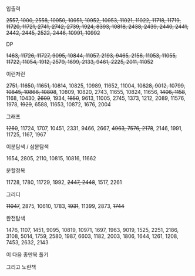 입출력

~~2557, 1000, 2558, 10950, 10951, 10952, 10953, 11021, 11022, 11718, 11719, 11720, 11721, 2741, 2742, 2739, 1924, 8393, 10818, 2438, 2439, 2440, 2441, 2442, 2445, 2522, 2446, 10991, 10992~~

DP

~~1463, 11726, 11727, 9095, 10844, 11057, 2193, 9465, 2156, 11053, 11055, 11722, 11054, 1912, 2579, 1699, 2133, 9461, 2225, 2011, 11052~~

이런저런

~~2751, 11650, 11651, 10814~~, 10825, 10989, 11652, 11004, ~~10828, 9012, 10799, 10845, 10866, 10808~~, 10809, 10820, 2743, 11655, 10824, 11656, ~~1406, 1158~~, 1168, 10430, ~~2609~~, 1934, ~~1850~~, 9613, 11005, 2745, 1373, 1212, 2089, 11576, 1978, ~~1929~~, 6588, 11653, 10872, 1676, 2004

그래프

~~1260~~, 11724, 1707, 10451, 2331, 9466, 2667, ~~4963, 7576, 2178~~, 2146, 1991, 11725, 1167, 1967

이분탐색 / 삼분탐색

1654, 2805, 2110, 10815, 10816, 11662

분할정복

11728, 1780, 11729, 1992, ~~2447, 2448~~, 1517, 2261

그리디

~~11047~~, 2875, 10610, 1783, ~~1931~~, 11399, 2873, ~~1744~~

완전탐색

1476, 1107, 1451, 9095, 10819, 10971, 1697, 1963, 9019, 1525, 2251, 2186, 3108, 5014, 1759, 2580, 1987, 6603, 1182, 2003, 1806, 1644, 1261, 1208, 7453, 2632, 2143

이 다음 종만북 풀기



그리고 노란책
